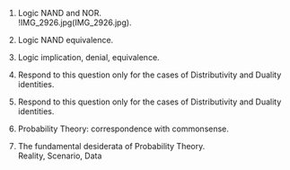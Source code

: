 1. Logic NAND and NOR.  
 !IMG_2926.jpg(IMG_2926.jpg). 

2. Logic NAND equivalence.  

3. Logic implication, denial, equivalence.  

4. Respond to this question only for the cases of Distributivity and Duality identities.  

5. Respond to this question only for the cases of Distributivity and Duality identities.  

6. Probability Theory: correspondence with commonsense.  

7. The fundamental desiderata of Probability Theory.  
Reality, Scenario, Data  


